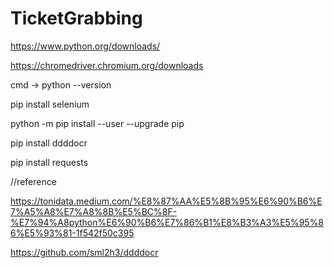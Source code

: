 # TicketGrabbing
https://www.python.org/downloads/

https://chromedriver.chromium.org/downloads

cmd -> python --version

pip install selenium

python -m pip install --user --upgrade pip

pip install ddddocr

pip install requests


//reference

https://tonidata.medium.com/%E8%87%AA%E5%8B%95%E6%90%B6%E7%A5%A8%E7%A8%8B%E5%BC%8F-%E7%94%A8python%E6%90%B6%E7%86%B1%E8%B3%A3%E5%95%86%E5%93%81-1f542f50c395

https://github.com/sml2h3/ddddocr

